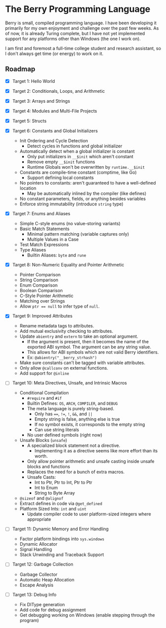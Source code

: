 # The Berry Programming Language

Berry is small, compiled programming language.  I have been developing it
primarily for my own enjoyment and challenge over the past few weeks.  As of
now, it is already Turing complete, but I have not yet implemented support for
any platforms other than Windows (the one I work on).

I am first and foremost a full-time college student and research assistant, so I
don't always get time (or energy) to work on it.

## Roadmap 

- [x] Target 1: Hello World

- [x] Target 2: Conditionals, Loops, and Arithmetic

- [x] Target 3: Arrays and Strings

- [x] Target 4: Modules and Multi-File Projects

- [x] Target 5: Structs

- [x] Target 6: Constants and Global Initializers
    * Init Ordering and Cycle Detection
        - Detect cycles in functions and global initializer
    * Automatically detect when a global initializer is constant
        - Only put initializers in `__$init` which aren't constant
        - Remove empty `__$init` functions
        - Runtime Globals won't be overwritten by `runtime.__$init`
    * Constants are compile-time constant (comptime, like Go)
        - Support defining local constants
    * No pointers to constants: aren't guaranteed to have a well-defined location
        - May be automatically inlined by the compiler (like defines)
    * No constant parameters, fields, or anything besides variables
    * Enforce string immutability (introduce `string` type)

- [x] Target 7: Enums and Aliases
    * Simple C-style enums (no value-storing variants)
    * Basic Match Statements
        - Minimal pattern matching (variable captures only)
        - Multiple Values in a Case
    * Test Match Expressions
    * Type Aliases
        - Builtin Aliases: `byte` and `rune`

- [x] Target 8: Non-Numeric Equality and Pointer Arithmetic
    * Pointer Comparison
    * String Comparison
    * Enum Comparison
    * Boolean Comparison
    * C-Style Pointer Arithmetic
    * Matching over Strings
    * Allow `ptr == null` to infer type of `null`.

- [x] Target 9: Improved Attributes
    * Rename metadata tags to attributes.
    * Add mutual exclusivity checking to attributes.
    * Update `abientry` and `extern` to take an optional argument.
        - If the argument is present, then it becomes the name of the exported
          ABI symbol.  The argument can be any string value.
        - This allows for ABI symbols which are not valid Berry identifiers.
        - Ex: `@abientry("__berry_strhash")`
    * Make sure constants can't be tagged with variable attributes.
    * Only allow `@callconv` on external functions.
    * Add support for `@inline`

- [ ] Target 10: Meta Directives, Unsafe, and Intrinsic Macros
    * Conditional Compilation
        - `#require` and `#if`
        - Builtin Defines: `OS`, `ARCH`, `COMPILER`, and `DEBUG`
        - The meta language is purely string-based.
            * Only has `==`, `!=`, `!`, `&&`, and `||`
            * Empty string is false, anything else is true
            * If no symbol exists, it corresponds to the empty string
            * Can use string literals
        - No user defined symbols (right now)
    * Unsafe Blocks (`unsafe`)
        - A specialized block statement not a directive.
            * Implementing it as a directive seems like more effort than its worth.
        - Only allow pointer arithmetic and unsafe casting inside unsafe blocks
          and functions
        - Replaces the need for a bunch of extra macros.
        - Unsafe Casts:
            * Int to Ptr, Ptr to Int, Ptr to Ptr
            * Int to Enum
            * String to Byte Array
    * `@sizeof` and `@alignof`
    * Extract defines in code via `@get_defined`
    * Platform Sized Ints: `int` and `uint`
        - Update compiler code to user platform-sized integers where appropriate

- [ ] Target 11: Dynamic Memory and Error Handling
    * Factor platform bindings into `sys.windows`
    * Dynamic Allocator
    * Signal Handling 
    * Stack Unwinding and Traceback Support

- [ ] Target 12: Garbage Collection
    * Garbage Collector
    * Automatic Heap Allocation
    * Escape Analysis

- [ ] Target 13: Debug Info
    * Fix DIType generation
    * Add code for debug assignment
    * Get debugging working on Windows (enable stepping through the program)

